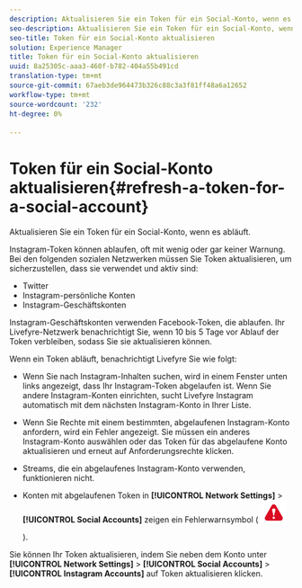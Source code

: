 ```yaml
---
description: Aktualisieren Sie ein Token für ein Social-Konto, wenn es abläuft.
seo-description: Aktualisieren Sie ein Token für ein Social-Konto, wenn es abläuft.
seo-title: Token für ein Social-Konto aktualisieren
solution: Experience Manager
title: Token für ein Social-Konto aktualisieren
uuid: 8a25305c-aaa3-460f-b782-404a55b491cd
translation-type: tm+mt
source-git-commit: 67aeb3de964473b326c88c3a3f81ff48a6a12652
workflow-type: tm+mt
source-wordcount: '232'
ht-degree: 0%

---
```



# Token für ein Social-Konto aktualisieren{#refresh-a-token-for-a-social-account}

Aktualisieren Sie ein Token für ein Social-Konto, wenn es abläuft.

Instagram-Token können ablaufen, oft mit wenig oder gar keiner Warnung. Bei den folgenden sozialen Netzwerken müssen Sie Token aktualisieren, um sicherzustellen, dass sie verwendet und aktiv sind:

* Twitter
* Instagram-persönliche Konten
* Instagram-Geschäftskonten

Instagram-Geschäftskonten verwenden Facebook-Token, die ablaufen. Ihr Livefyre-Netzwerk benachrichtigt Sie, wenn 10 bis 5 Tage vor Ablauf der Token verbleiben, sodass Sie sie aktualisieren können.

Wenn ein Token abläuft, benachrichtigt Livefyre Sie wie folgt:

* Wenn Sie nach Instagram-Inhalten suchen, wird in einem Fenster unten links angezeigt, dass Ihr Instagram-Token abgelaufen ist. Wenn Sie andere Instagram-Konten einrichten, sucht Livefyre Instagram automatisch mit dem nächsten Instagram-Konto in Ihrer Liste.
* Wenn Sie Rechte mit einem bestimmten, abgelaufenen Instagram-Konto anfordern, wird ein Fehler angezeigt. Sie müssen ein anderes Instagram-Konto auswählen oder das Token für das abgelaufene Konto aktualisieren und erneut auf Anforderungsrechte klicken.
* Streams, die ein abgelaufenes Instagram-Konto verwenden, funktionieren nicht.
* Konten mit abgelaufenen Token in **[!UICONTROL Network Settings]** > **[!UICONTROL Social Accounts]** zeigen ein Fehlerwarnsymbol ( ![](assets/warningError.png)

   ).

Sie können Ihr Token aktualisieren, indem Sie neben dem Konto unter **[!UICONTROL Network Settings]** > **[!UICONTROL Social Accounts]** > **[!UICONTROL Instagram Accounts]** auf Token aktualisieren klicken.
